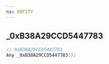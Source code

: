 ```yaml
---
ns: ENTITY
---
```

## _0xB38A29CCD5447783

```c
// 0xB38A29CCD5447783
Any _0xB38A29CCD5447783();
```

